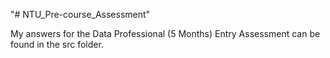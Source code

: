 "# NTU_Pre-course_Assessment" 

My answers for the Data Professional (5 Months) Entry Assessment can be found in the src folder.
